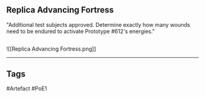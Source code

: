 ## Replica Advancing Fortress
"Additional test subjects approved. Determine exactly how many wounds
need to be endured to activate Prototype #612's energies."
##
![[Replica Advancing Fortress.png]]

---
## Tags
#Artefact
#PoE1
